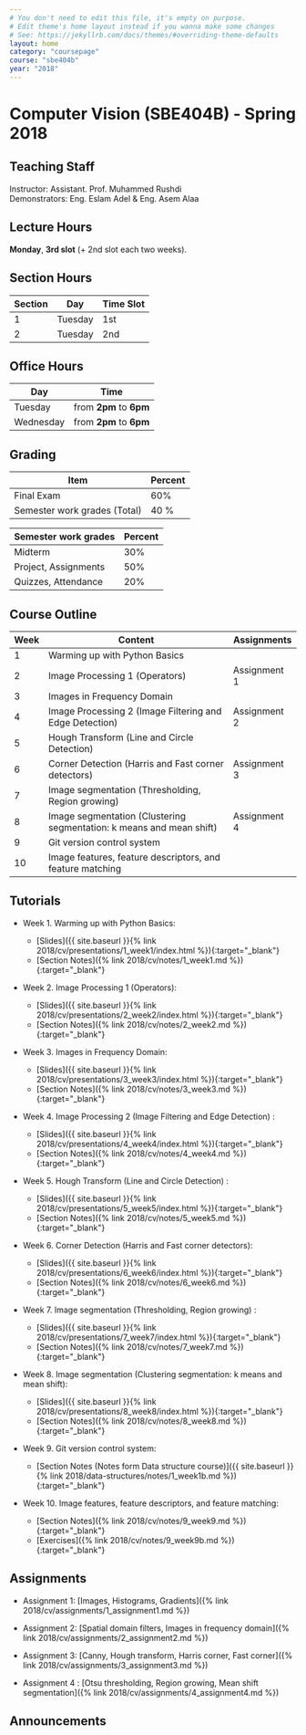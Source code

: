 ```yaml
---
# You don't need to edit this file, it's empty on purpose.
# Edit theme's home layout instead if you wanna make some changes
# See: https://jekyllrb.com/docs/themes/#overriding-theme-defaults
layout: home
category: "coursepage"
course: "sbe404b"
year: "2018"
---
```

# Computer Vision \(SBE404B\) - Spring 2018

## Teaching Staff

Instructor: Assistant. Prof. Muhammed Rushdi  
Demonstrators:  Eng. Eslam Adel & Eng. Asem Alaa  

## Lecture Hours

**Monday**, **3rd slot** (+ 2nd slot each two weeks).

## Section Hours

| Section | Day | Time Slot |
|---------|-----|-----------|
|   1     | Tuesday | 1st |
|   2     | Tuesday | 2nd |

## Office Hours

| Day | Time |
|-----|-----------|
| Tuesday | from **2pm** to **6pm** |
| Wednesday | from **2pm** to **6pm** |

## Grading

| Item | Percent  |
|-----|-----------|
| Final Exam | 60%  |
| Semester work grades (Total) | 40 % |

| Semester work grades |Percent |
|--------------|------------|
| Midterm | 30% |
| Project, Assignments | 50% |
| Quizzes, Attendance| 20% |



## Course Outline

| Week | Content |  Assignments
|------|-----------------|-----|
|   1  | Warming up with Python Basics |
|   2  | Image Processing 1 (Operators)            | Assignment 1| 
|   3  | Images in Frequency Domain    |
|   4  | Image Processing 2 (Image Filtering and Edge Detection) |  Assignment 2|
|   5  | Hough Transform (Line and Circle Detection) |  
|   6  | Corner Detection (Harris and Fast corner detectors) |  Assignment 3
|   7  | Image segmentation (Thresholding, Region growing) |  
|   8  | Image segmentation (Clustering segmentation: k means and mean shift) |  Assignment 4
|   9  | Git version control system |  
|   10 |  Image features, feature descriptors, and feature matching  | 






## Tutorials

* Week 1. Warming up with Python Basics:
    * [Slides]({{ site.baseurl }}{% link 2018/cv/presentations/1_week1/index.html %}){:target="_blank"}
    * [Section Notes]({% link 2018/cv/notes/1_week1.md %}){:target="_blank"}


* Week 2. Image Processing 1 (Operators):
    * [Slides]({{ site.baseurl }}{% link 2018/cv/presentations/2_week2/index.html %}){:target="_blank"}
    * [Section Notes]({% link 2018/cv/notes/2_week2.md %}){:target="_blank"}

* Week 3. Images in Frequency Domain:
    * [Slides]({{ site.baseurl }}{% link 2018/cv/presentations/3_week3/index.html %}){:target="_blank"}
    * [Section Notes]({% link 2018/cv/notes/3_week3.md %}){:target="_blank"}

* Week 4. Image Processing 2 (Image Filtering and Edge Detection) :
    * [Slides]({{ site.baseurl }}{% link 2018/cv/presentations/4_week4/index.html %}){:target="_blank"}
    * [Section Notes]({% link 2018/cv/notes/4_week4.md %}){:target="_blank"}

* Week 5. Hough Transform (Line and Circle Detection) :
    * [Slides]({{ site.baseurl }}{% link 2018/cv/presentations/5_week5/index.html %}){:target="_blank"}
    * [Section Notes]({% link 2018/cv/notes/5_week5.md %}){:target="_blank"}

* Week 6. Corner Detection (Harris and Fast corner detectors):
    * [Slides]({{ site.baseurl }}{% link 2018/cv/presentations/6_week6/index.html %}){:target="_blank"}
    * [Section Notes]({% link 2018/cv/notes/6_week6.md %}){:target="_blank"}

* Week 7. Image segmentation (Thresholding, Region growing) :
    * [Slides]({{ site.baseurl }}{% link 2018/cv/presentations/7_week7/index.html %}){:target="_blank"}
    * [Section Notes]({% link 2018/cv/notes/7_week7.md %}){:target="_blank"}

* Week 8. Image segmentation (Clustering segmentation: k means and mean shift):
    * [Slides]({{ site.baseurl }}{% link 2018/cv/presentations/8_week8/index.html %}){:target="_blank"}
    * [Section Notes]({% link 2018/cv/notes/8_week8.md %}){:target="_blank"}

* Week 9. Git version control system:
    * [Section Notes (Notes form Data structure course)]({{ site.baseurl }}{% link 2018/data-structures/notes/1_week1b.md %}){:target="_blank"}

* Week 10. Image features, feature descriptors, and feature matching:
    * [Section Notes]({% link 2018/cv/notes/9_week9.md %}){:target="_blank"}
    * [Exercises]({% link 2018/cv/notes/9_week9b.md %}){:target="_blank"}

## Assignments
* Assignment 1: [Images, Histograms, Gradients]({% link 2018/cv/assignments/1_assignment1.md %})

* Assignment 2: [Spatial domain filters, Images in frequency domain]({% link 2018/cv/assignments/2_assignment2.md %})

* Assignment 3: [Canny, Hough transform, Harris corner, Fast corner]({% link 2018/cv/assignments/3_assignment3.md %})

* Assignment 4 : [Otsu thresholding, Region growing, Mean shift segmentation]({% link 2018/cv/assignments/4_assignment4.md %})

## Announcements
